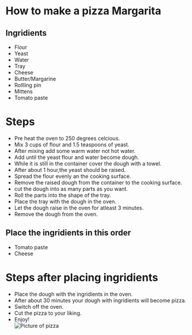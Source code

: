 # How to make a pizza **Margarita**
## Ingridients
* Flour 
* Yeast
* Water
* Tray
* Cheese
* Butter/Margarine
* Rollling pin
* Mittens
* Tomato paste
# Steps
* Pre heat the oven to 250 degrees celcious.
* Mix 3 cups of flour and 1.5 teaspoons of yeast.
* After mixing add some warm water not hot water.
* Add until the yeast flour and water become dough.
* While it is still in the container cover the dough with a towel.
* After about 1 hour,the yeast should be raised.
* Spread the flour evenly an the cooking surface.
* Remove the raised dough from the container to the cooking surface.
* cut the dough into as many parts as you want.
* Roll the parts into the shape of the tray.
* Place the tray with the dough in the oven.
* Let the dough raise in the oven for atleast 3 minutes.
* Remove the dough from the oven.
## Place the ingridients in this order 
* Tomato paste
* Cheese
# Steps after placing ingridients
* Place the dough with the ingridients in the oven.
* After about 30 minutes your dough with ingridients will become pizza.
* Switch off the oven.
* Cut the pizza to your liking.
* Enjoy!   
![Picture of pizza](https://encrypted-tbn0.gstatic.com/images?q=tbn:ANd9GcR0Lj3_8eh0xYQLDhyh1pYwOF6l00mL7hIfww&s)